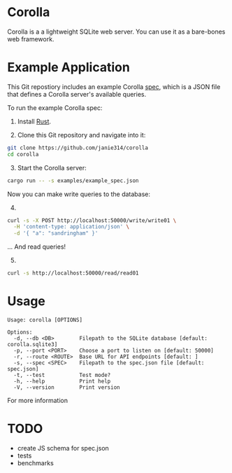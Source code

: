 # Corolla

Corolla is a a lightweight SQLite web server. You can use it as a bare-bones web
framework.

# Example Application

This Git repostiory includes an example Corolla [spec](TODO:DOCLINK), which is a
JSON file that defines a Corolla server's available queries.

To run the example Corolla spec:

1. Install [Rust](https://www.rust-lang.org/).

2. Clone this Git repository and navigate into it:

```bash
git clone https://github.com/janie314/corolla
cd corolla
```

3. Start the Corolla server:

```bash
cargo run -- -s examples/example_spec.json
```

Now you can make write queries to the database:

4.

```bash
curl -s -X POST http://localhost:50000/write/write01 \
  -H 'content-type: application/json' \
  -d '{ "a": "sandringham" }'
```

... And read queries!

5.

```bash
curl -s http://localhost:50000/read/read01
```

# Usage

```
Usage: corolla [OPTIONS]

Options:
  -d, --db <DB>        Filepath to the SQLite database [default: corolla.sqlite3]
  -p, --port <PORT>    Choose a port to listen on [default: 50000]
  -r, --route <ROUTE>  Base URL for API endpoints [default: ]
  -s, --spec <SPEC>    Filepath to the spec.json file [default: spec.json]
  -t, --test           Test mode?
  -h, --help           Print help
  -V, --version        Print version
```

For more information

# TODO

- create JS schema for spec.json
- tests
- benchmarks
